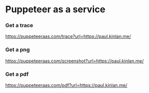 Puppeteer as a service
======================

### Get a trace
https://puppeteeraas.com/trace?url=https://paul.kinlan.me/

### Get a png
https://puppeteeraas.com/screenshot?url=https://paul.kinlan.me/

### Get a pdf
https://puppeteeraas.com/pdf?url=https://paul.kinlan.me/
